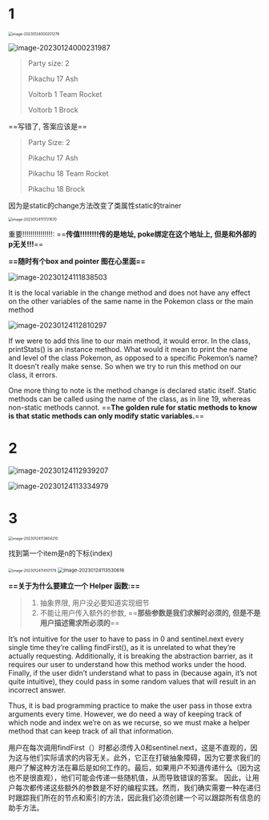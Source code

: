# 1

<img src="C:\Users\weiziheng\AppData\Roaming\Typora\typora-user-images\image-20230124000201276.png" alt="image-20230124000201276" style="zoom:50%;" />

![image-20230124000231987](C:\Users\weiziheng\AppData\Roaming\Typora\typora-user-images\image-20230124000231987.png)

> Party size: 2
>
> Pikachu 17 Ash
>
> Voltorb 1 Team Rocket
>
> Voltorb 1 Brock

==写错了, 答案应该是==

> Party Size: 2 
>
> Pikachu 17 Ash 
>
> Pikachu 18 Team Rocket 
>
> Pikachu 18 Brock

因为是static的change方法改变了类属性static的trainer

<img src="C:\Users\weiziheng\AppData\Roaming\Typora\typora-user-images\image-20230124111721670.png" alt="image-20230124111721670" style="zoom:50%;" />

重要!!!!!!!!!!!!!!!: ==**传值!!!!!!!!传的是地址, poke绑定在这个地址上, 但是和外部的p无关!!!**==

**==随时有个box and pointer 图在心里面==**

![image-20230124111838503](C:\Users\weiziheng\AppData\Roaming\Typora\typora-user-images\image-20230124111838503.png)

It is the local variable in the change method and does not have any effect on the other variables of the same name in the Pokemon class or the main method

![image-20230124112810297](C:\Users\weiziheng\AppData\Roaming\Typora\typora-user-images\image-20230124112810297.png)

If we were to add this line to our main method, it would error. In the class, printStats() is an instance method. What would it mean to print the name and level of the class Pokemon, as opposed to a specific Pokemon’s name? It doesn’t really make sense. So when we try to run this method on our class, it errors. 

One more thing to note is the method change is declared static itself. Static methods can be called using the name of the class, as in line 19, whereas non-static methods cannot. ==**The golden rule for static methods to know is that static methods can only modify static variables.**==

# 2

![image-20230124112939207](C:\Users\weiziheng\AppData\Roaming\Typora\typora-user-images\image-20230124112939207.png)

![image-20230124113334979](C:\Users\weiziheng\AppData\Roaming\Typora\typora-user-images\image-20230124113334979.png)

# 3

<img src="C:\Users\weiziheng\AppData\Roaming\Typora\typora-user-images\image-20230124113604210.png" alt="image-20230124113604210" style="zoom:50%;" />

找到第一个item是n的下标(index)

<img src="C:\Users\weiziheng\AppData\Roaming\Typora\typora-user-images\image-20230124114101179.png" alt="image-20230124114101179" style="zoom: 50%;" />

<img src="C:\Users\weiziheng\AppData\Roaming\Typora\typora-user-images\image-20230124113530616.png" alt="image-20230124113530616" style="zoom: 67%;" />

**==关于为什么要建立一个 Helper 函数:==**

> 1. 抽象界限, 用户没必要知道实现细节
> 2. 不能让用户传入额外的参数, ==**那些参数是我们求解时必须的, 但是不是用户描述需求所必须的**==

It’s not intuitive for the user to have to pass in 0 and sentinel.next every single time they’re calling findFirst(), as it is unrelated to what they’re actually requesting. Additionally, it is breaking the abstraction barrier, as it requires our user to understand how this method works under the hood. Finally, if the user didn’t understand what to pass in (because again, it’s not quite intuitive), they could pass in some random values that will result in an incorrect answer. 

Thus, it is bad programming practice to make the user pass in those extra arguments every time. However, we do need a way of keeping track of which node and index we’re on as we recurse, so we must make a helper method that can keep track of all that information.

用户在每次调用findFirst（）时都必须传入0和sentinel.next，这是不直观的，因为这与他们实际请求的内容无关。此外，它正在打破抽象障碍，因为它要求我们的用户了解这种方法在幕后是如何工作的。最后，如果用户不知道传递什么（因为这也不是很直观），他们可能会传递一些随机值，从而导致错误的答案。
		因此，让用户每次都传递这些额外的参数是不好的编程实践。然而，我们确实需要一种在递归时跟踪我们所在的节点和索引的方法，因此我们必须创建一个可以跟踪所有信息的助手方法。